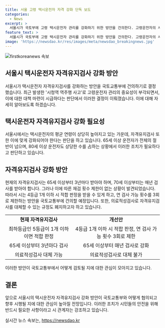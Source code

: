 ```yaml
---
title: 서울 고령 택시운전자 자격 강화 단독 보도
categories:
  - News
excerpt: >
  서울시가 국토부에 고령 택시운전자 관리를 강화하기 위한 방안을 건의한다. 고령운전자의 사고가 늘어나면서 택시 운전자 자격유지검사를 강화하고, 65세 이상은 매년 수검 의무화를 제안한다. 또한, 자격유지검사에서의 최하등급 제한과 재검 횟수 제한을 도입하고, 의료적성검사 대체 규정을 폐지하는 내용을 담고 있다. 이에 대한 전문가와 시민의 의견 수렴을 거쳐 다음 달 확정 및 발표될 예정이지만, 실현 여부는 미지수다. 최근의 사고를 계기로 고령운전자 관리를 강화하기 위한 이번 방안에 대한 기대가 높아지고 있다.
feature_text: >
  서울시가 국토부에 고령 택시운전자 관리를 강화하기 위한 방안을 건의한다. 고령운전자의 사고가 늘어나면서 택시 운전자 자격유지검사를 강화하고, 65세 이상은 매년 수검 의무화를 제안한다. 또한, 자격유지검사에서의 최하등급 제한과 재검 횟수 제한을 도입하고, 의료적성검사 대체 규정을 폐지하는 내용을 담고 있다. 이에 대한 전문가와 시민의 의견 수렴을 거쳐 다음 달 확정 및 발표될 예정이지만, 실현 여부는 미지수다. 최근의 사고를 계기로 고령운전자 관리를 강화하기 위한 이번 방안에 대한 기대가 높아지고 있다.
image: 'https://newsdao.kr/res/images/meta/newsdao_breakingnews.jpg'
---
```


<p><img src="https://newsdao.kr/res/images/meta/newsdao_breakingnews.jpg" alt="firstkoreanews 속보" /></p>

<h2 data-ke-size="size26">서울시 택시운전자 자격유지검사 강화 방안</h2>

<p data-ke-size="size16">서울시가 택시운전자 자격유지검사를 강화하는 방안을 국토교통부에 건의하기로 결정했습니다. 최근 발생한 '시청역 역주행 사고'로 고령운전자 관리의 중요성이 부각되면서, 이에 대한 대책 마련이 시급하다는 판단에서 이러한 결정이 이뤄졌습니다. 이에 대해 자세히 알아보도록 하겠습니다.</p>

<h2 data-ke-size="size26">택시운전자 자격유지검사 강화 필요성</h2>

<p data-ke-size="size16">서울시에서는 택시운전자의 평균 연령이 상당히 높아지고 있는 가운데, 자격유지검사 또한 이에 맞게 강화되어야 한다는 판단을 하고 있습니다. 65세 이상 운전자가 전체의 절반이 넘으며, 80세 이상 운전자도 상당한 수를 占하는 상황에서 이러한 조치가 필요하다고 판단하고 있습니다.</p>

<h2 data-ke-size="size26">자격유지검사 강화 방안</h2>

<p data-ke-size="size16">현재의 자격유지검사는 65세 이상부터 3년마다 받아야 하며, 70세 이상부터는 매년 검사를 받아야 합니다. 그러나 이에 따른 재검 횟수 제한이 없는 상황이 발견되었습니다. 따라서 시는 4등급 1개 이하 시 적합 판정을 받을 수 있게 하고, 연 검사 가능 횟수를 3회로 제한하는 방안을 국토교통부에 건의할 예정입니다. 또한, 의료적성검사로 자격유지검사를 대체할 수 있는 규정도 폐지하고자 하고 있습니다.</p>

<table>
    <tbody>
        <tr>
            <td style="text-align: center; height: 17px;"><b>현재 자격유지검사</b></td>
            <td style="text-align: center; height: 17px;"><b>개선안</b></td>
        </tr>
        <tr>
            <td style="text-align: center; height: 17px;">최하등급인 5등급이 1개 이하이면 적합 판정</td>
            <td style="text-align: center; height: 17px;">4등급 1개 이하 시 적합 판정, 연 검사 가능 횟수 3회로 제한</td>
        </tr>
        <tr>
            <td style="text-align: center; height: 17px;">65세 이상부터 3년마다 검사</td>
            <td style="text-align: center; height: 17px;">65세 이상부터 매년 검사로 강화</td>
        </tr>
        <tr>
            <td style="text-align: center; height: 17px;">의료적성검사 대체 가능</td>
            <td style="text-align: center; height: 17px;">의료적성검사로 대체 불가</td>
        </tr>
    </tbody>
</table>

<p data-ke-size="size16">이러한 방안이 국토교통부에서 어떻게 검토될 지에 대한 관심이 모아지고 있습니다. </p>

<h2 data-ke-size="size26">결론</h2>

<p data-ke-size="size16">앞으로 서울시의 택시운전자 자격유지검사 강화 방안이 국토교통부와 어떻게 협의되고 향후 시행될 지에 대한 관심이 높아질 전망입니다. 이러한 조치가 시민들의 안전을 위해 반드시 필요한 사항이라고 시 관계자는 강조하고 있습니다.</p>
실시간 뉴스 속보는, <a href="https://newsdao.kr" rel="dofollow">https://newsdao.kr</a>


